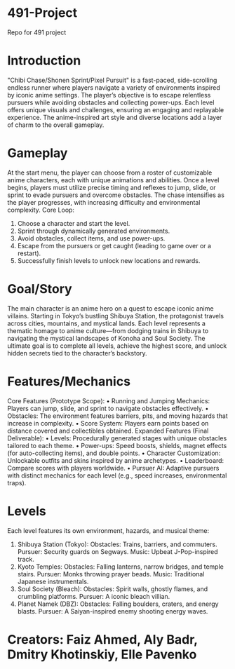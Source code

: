 # 491-Project
Repo for 491 project

# Introduction
"Chibi Chase/Shonen Sprint/Pixel Pursuit" is a fast-paced, side-scrolling endless runner where players navigate a variety of environments inspired by iconic anime settings. The player’s objective is to escape relentless pursuers while avoiding obstacles and collecting power-ups. Each level offers unique visuals and challenges, ensuring an engaging and replayable experience. The anime-inspired art style and diverse locations add a layer of charm to the overall gameplay.

# Gameplay
At the start menu, the player can choose from a roster of customizable anime characters, each with unique animations and abilities. Once a level begins, players must utilize precise timing and reflexes to jump, slide, or sprint to evade pursuers and overcome obstacles. The chase intensifies as the player progresses, with increasing difficulty and environmental complexity.
Core Loop:
1.	Choose a character and start the level.
2.	Sprint through dynamically generated environments.
3.	Avoid obstacles, collect items, and use power-ups.
4.	Escape from the pursuers or get caught (leading to game over or a restart).
5.	Successfully finish levels to unlock new locations and rewards.

# Goal/Story
The main character is an anime hero on a quest to escape iconic anime villains. Starting in Tokyo’s bustling Shibuya Station, the protagonist travels across cities, mountains, and mystical lands. Each level represents a thematic homage to anime culture—from dodging trains in Shibuya to navigating the mystical landscapes of Konoha and Soul Society. The ultimate goal is to complete all levels, achieve the highest score, and unlock hidden secrets tied to the character’s backstory.

# Features/Mechanics
Core Features (Prototype Scope):
•	Running and Jumping Mechanics: Players can jump, slide, and sprint to navigate obstacles effectively.
•	Obstacles: The environment features barriers, pits, and moving hazards that increase in complexity.
•	Score System: Players earn points based on distance covered and collectibles obtained.
Expanded Features (Final Deliverable):
•	Levels: Procedurally generated stages with unique obstacles tailored to each theme.
•	Power-ups: Speed boosts, shields, magnet effects (for auto-collecting items), and double points.
•	Character Customization: Unlockable outfits and skins inspired by anime archetypes.
•	Leaderboard: Compare scores with players worldwide.
•	Pursuer AI: Adaptive pursuers with distinct mechanics for each level (e.g., speed increases, environmental traps).

# Levels
Each level features its own environment, hazards, and musical theme:
1.	Shibuya Station (Tokyo):
  Obstacles: Trains, barriers, and commuters.
	Pursuer: Security guards on Segways.
	Music: Upbeat J-Pop-inspired track.
2.	Kyoto Temples:
	Obstacles: Falling lanterns, narrow bridges, and temple stairs.
	Pursuer: Monks throwing prayer beads.
	Music: Traditional Japanese instrumentals.
3.	Soul Society (Bleach):
	Obstacles: Spirit walls, ghostly flames, and crumbling platforms.
	Pursuer: A iconic bleach villian.
4.	Planet Namek (DBZ):
	Obstacles: Falling boulders, craters, and energy blasts.
	Pursuer: A Saiyan-inspired enemy shooting energy waves.


# Creators: Faiz Ahmed, Aly Badr, Dmitry Khotinskiy, Elle Pavenko
